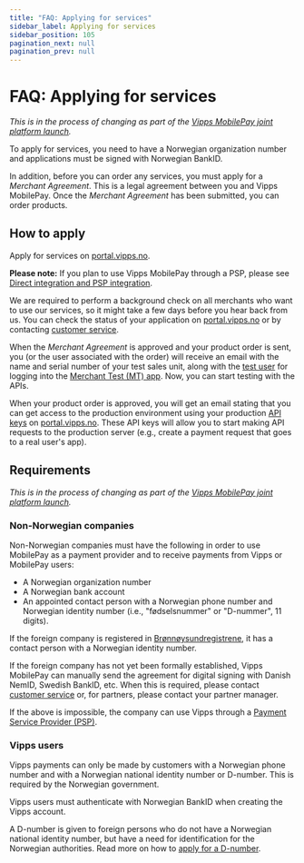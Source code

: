 ```yaml
---
title: "FAQ: Applying for services"
sidebar_label: Applying for services
sidebar_position: 105
pagination_next: null
pagination_prev: null
---
```


# FAQ: Applying for services

*This is in the process of changing as part of the [Vipps MobilePay joint platform launch](https://www.vippsmobilepay.com/#about).*

To apply for services, you need to have a Norwegian organization number
and applications must be signed with Norwegian BankID.

In addition, before you can order any services, you must apply for
a *Merchant Agreement*. This is a legal agreement between you and Vipps MobilePay.
Once the *Merchant Agreement* has been submitted, you can order
products.

## How to apply

Apply for services on
[portal.vipps.no](https://portal.vipps.no).

**Please note:** If you plan to use Vipps MobilePay through a PSP, please see
[Direct integration and PSP integration](../common-topics/direct-vs-psp.md).

We are required to perform a background check on all merchants who want to use our
services, so it might take a few days before you hear back from us.
You can check the status of your application on
[portal.vipps.no](https://portal.vipps.no)
or
by contacting [customer service](https://www.vipps.no/kontakt-oss/).

When the *Merchant Agreement* is approved and your product order is sent,
you (or the user associated with the order) will receive an email
with the name and serial number of your test sales unit, along with the
[test user](https://developer.vippsmobilepay.com/docs/test-environment/#test-users)
for logging into the
[Merchant Test (MT) app](https://developer.vippsmobilepay.com/docs/test-environment/#vipps-test-apps).
Now, you can start testing with the APIs.

When your product order is approved, you will get an email stating that you can
get access to the production environment using your production
[API keys](../common-topics/api-keys.md)
on
[portal.vipps.no](https://portal.vipps.no).
These API keys will allow you to start making API requests to the production server
(e.g., create a payment request that goes to a real user's app).

## Requirements

*This is in the process of changing as part of the [Vipps MobilePay joint platform launch](https://www.vippsmobilepay.com/#about).*

### Non-Norwegian companies

Non-Norwegian companies must have the following in order to use  MobilePay as a payment
provider and to receive payments from Vipps or MobilePay users:

* A Norwegian organization number
* A Norwegian bank account
* An appointed contact person with a Norwegian phone number and Norwegian
  identity number (i.e., "fødselsnummer" or "D-nummer", 11 digits).

If the foreign company is registered in
[Brønnøysundregistrene](https://www.brreg.no/),
it has a contact person with a Norwegian identity number.

If the foreign company has not yet been formally established, Vipps MobilePay can
manually send the agreement for digital signing with Danish NemID,
Swedish BankID, etc. When this is required, please contact
[customer service](https://vipps.no/kontakt-oss/)
or, for partners, please contact your partner manager.

If the above is impossible, the company can use Vipps through a
[Payment Service Provider (PSP)](https://vipps.no/produkter-og-tjenester/bedrift/ta-betalt-paa-nett/ta-betalt-paa-nett/#kom-i-gang-med-vipps-pa-nett-category-2).

### Vipps users

Vipps payments can only be made by customers with a Norwegian phone number and
with a Norwegian national identity number or D-number.
This is required by the Norwegian government.

Vipps users must authenticate with Norwegian BankID when creating the Vipps account.

A D-number is given to foreign persons who do not have a Norwegian national identity number,
but have a need for identification for the Norwegian authorities.
Read more on how to
[apply for a D-number](https://www.skatteetaten.no/en/person/foreign/norwegian-identification-number/).
